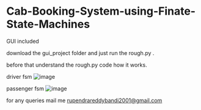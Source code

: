 # Cab-Booking-System-using-Finate-State-Machines
GUI included

download the gui_project folder and just run the rough.py .

before that understand the rough.py code how it works.

driver fsm
![image](https://user-images.githubusercontent.com/62048538/147350616-56e28c44-721b-45c8-8a14-5a393be64f24.png)

passenger fsm
![image](https://user-images.githubusercontent.com/62048538/147350637-b14fb099-60b7-4df8-82df-cee50ea9a76b.png)

for any queries mail me rupendrareddybandi2001@gmail.com

